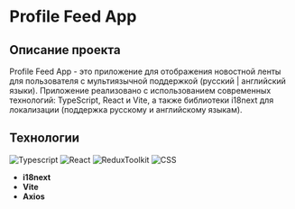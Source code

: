 # Profile Feed App

## Описание проекта

Profile Feed App - это приложение для отображения новостной ленты для пользователя с мультиязычной поддержкой (русский | английский языки). Приложение реализовано с использованием современных технологий: TypeScript, React и Vite, а также библиотеки i18next для локализации (поддержка русскому и английскому языкам).

## Технологии

![Typescript](https://img.shields.io/badge/TypeScript-007ACC?style=for-the-badge&logo=typescript&logoColor=white)
![React](https://img.shields.io/badge/React-20232A?style=for-the-badge&logo=react&logoColor=blue)
![ReduxToolkit](https://img.shields.io/badge/Redux-593D88?style=for-the-badge&logo=redux&logoColor=white)
![CSS](https://img.shields.io/badge/CSS-239120?&style=for-the-badge&logo=css3&logoColor=white)
- **i18next**
- **Vite**
- **Axios**


